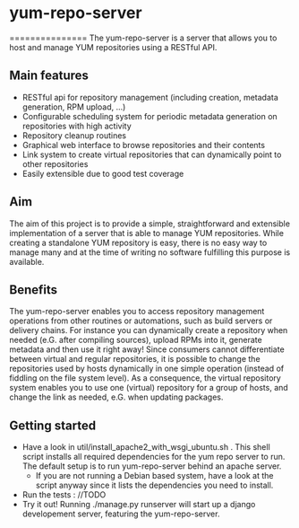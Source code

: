 # yum-repo-server
===============
The yum-repo-server is a server that allows you to host and manage YUM repositories using a RESTful API.

## Main features
* RESTful api for repository management (including creation, metadata generation, RPM upload, ...)
* Configurable scheduling system for periodic metadata generation on repositories with high activity
* Repository cleanup routines
* Graphical web interface to browse repositories and their contents
* Link system to create virtual repositories that can dynamically point to other repositories
* Easily extensible due to good test coverage


## Aim
The aim of this project is to provide a simple, straightforward and extensible implementation of a server that is able to manage YUM repositories. While creating a standalone YUM repository is easy, there is no easy way to manage many and at the time of writing no software fulfilling this purpose is available.

## Benefits
The yum-repo-server enables you to access repository management operations from other routines or automations, such as build servers or delivery chains.
For instance you can dynamically create a repository when needed (e.G. after compiling sources), upload RPMs into it, generate metadata and then use it right away!
Since consumers cannot differentiate between virtual and regular repositories, it is possible to change the repositories used by hosts dynamically in one simple operation (instead of fiddling on the file system level).
As a consequence, the virtual repository system enables you to use one (virtual) repository for a group of hosts, and change the link as needed, e.G. when updating packages.


## Getting started
* Have a look in util/install_apache2_with_wsgi_ubuntu.sh . This shell script installs all required dependencies for the yum repo server to run. The default setup is to run yum-repo-server behind an apache server.
  * If you are not running a Debian based system, have a look at the script anyway since it lists the dependencies you need to install.
* Run the tests : //TODO
* Try it out! Running ./manage.py runserver will start up a django developement server, featuring the yum-repo-server.